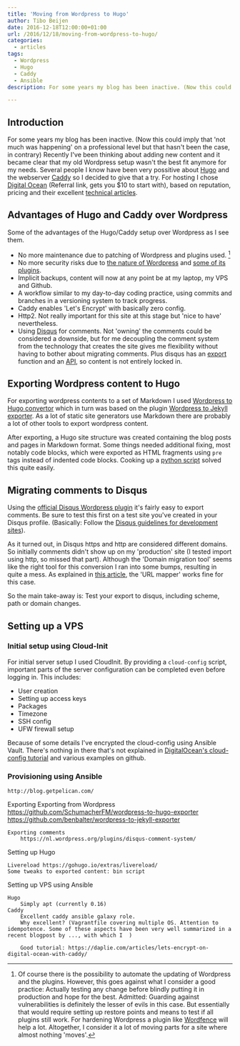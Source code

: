 ```yaml
---
title: 'Moving from Wordpress to Hugo'
author: Tibo Beijen
date: 2016-12-18T12:00:00+01:00
url: /2016/12/18/moving-from-wordpress-to-hugo/
categories:
  - articles
tags:
  - Wordpress
  - Hugo
  - Caddy
  - Ansible
description: For some years my blog has been inactive. (Now this could imply that 'not much was happening' on a professional level but that hasn't been the case, in contrary) Recently I've been thinking about adding new content and it became clear that my old Wordpress setup wasn't the best fit anymore for my needs. Several people I know have been very possitive about Hugo and the webserver Caddy so I decided to give that a try.

---
```

## Introduction

For some years my blog has been inactive. (Now this could imply that 'not much was happening' on a professional level but that hasn't been the case, in contrary) Recently I've been thinking about adding new content and it became clear that my old Wordpress setup wasn't the best fit anymore for my needs. Several people I know have been very possitive about [Hugo][1] and the webserver [Caddy][2] so I decided to give that a try. For hosting I chose [Digital Ocean](https://m.do.co/c/a6a97fed1069) (Referral link, gets you $10 to start with), based on reputation, pricing and their excellent [technical articles](https://www.digitalocean.com/community/tutorials).

## Advantages of Hugo and Caddy over Wordpress

Some of the advantages of the Hugo/Caddy setup over Wordpress as I see them. 

* No more maintenance due to patching of Wordpress and plugins used. [^footnote]
* No more security risks due to [the nature of Wordpress][6] and [some of its plugins][7].
* Implicit backups, content will now at any point be at my laptop, my VPS and Github.
* A workflow similar to my day-to-day coding practice, using commits and branches in a versioning system to track progress.
* Caddy enables 'Let's Encrypt' with basically zero config.
* Http2. Not really important for this site at this stage but 'nice to have' nevertheless.
* Using [Disqus][3] for comments. Not 'owning' the comments could be considered a downside, but for me decoupling the comment system from the technology that creates the site gives me flexibility without having to bother about migrating comments. Plus disqus has an [export][4] function and an [API][5], so content is not entirely locked in.

## Exporting Wordpress content to Hugo 

For exporting wordpress contents to a set of Markdown I used [Wordpress to Hugo convertor][8] which in turn was based on the plugin [Wordpress to Jekyll exporter][9]. As a lot of static site generators use Markdown there are probably a lot of other tools to export wordpress content.

After exporting, a Hugo site structure was created containing the blog posts and pages in Markdown format. Some things needed additional fixing, most notably code blocks, which were exported as HTML fragments using `pre` tags instead of indented code blocks. Cooking up a [python script](https://github.com/TBeijen/tbnl-hugo/blob/master/bin/process_post.py) solved this quite easily.

## Migrating comments to Disqus

Using the [official Disqus Wordpress plugin](https://nl.wordpress.org/plugins/disqus-comment-system/) it's fairly easy to export comments. Be sure to test this first on a test site you've created in your Disqus profile. (Basically: Follow the [Disqus guidelines for development sites](https://help.disqus.com/customer/portal/articles/1053796-best-practices-for-staging-development-and-preview-sites)).

As it turned out, in Disqus https and http are considered different domains. So initially comments didn't show up on my 'production' site (I tested import using http, so missed that part). Although the 'Domain migration tool' seems like the right tool for this conversion I ran into some bumps, resulting in quite a mess. As explained in [this article](https://woorkup.com/migrate-disqus-comments-https/), the 'URL mapper' works fine for this case.

So the main take-away is: Test your export to disqus, including scheme, path or domain changes. 

## Setting up a VPS

### Initial setup using Cloud-Init

For initial server setup I used CloudInit. By providing a ``cloud-config`` script, important parts of the server configuration can be completed even before logging in. This includes:

* User creation
* Setting up access keys
* Packages
* Timezone
* SSH config
* UFW firewall setup

Because of some details I've encrypted the cloud-config using Ansible Vault. There's nothing in there that's not explained in [DigitalOcean's cloud-config tutorial](https://www.digitalocean.com/community/tutorials/how-to-use-cloud-config-for-your-initial-server-setup) and various examples on github.

### Provisioning using Ansible







	http://blog.getpelican.com/

Exporting
	Exporting from Wordpress
		https://github.com/SchumacherFM/wordpress-to-hugo-exporter
		https://github.com/benbalter/wordpress-to-jekyll-exporter

	Exporting comments
		https://nl.wordpress.org/plugins/disqus-comment-system/

Setting up Hugo
	
	Livereload https://gohugo.io/extras/livereload/
	Some tweaks to exported content: bin script

Setting up VPS using Ansible

	Hugo
		Simply apt (currently 0.16)
	Caddy
		Excellent caddy ansible galaxy role.
		Why excellent? (Vagrantfile covering multiple OS. Attention to idempotence. Some of these aspects have been very well summarized in a recent blogpost by ..., with which I  )

		Good tutorial: https://daplie.com/articles/lets-encrypt-on-digital-ocean-with-caddy/

 [^footnote]: Of course there is the possibility to automate the updating of Wordpress and the plugins. However, this goes against what I consider a good practice: Actually testing any change before blindly putting it in production and hope for the best. Admitted: Guarding against vulnerabilities is definitely the lesser of evils in this case. But essentially that would require setting up restore points and means to test if all plugins still work. For hardening Wordpress a plugin like [Wordfence](https://nl.wordpress.org/plugins/wordfence/) will help a lot. Altogether, I consider it a lot of moving parts for a site where almost nothing 'moves'.



 [1]: https://gohugo.io/
 [2]: https://caddyserver.com/
 [3]: https://disqus.com/
 [4]: https://help.disqus.com/customer/portal/articles/472149-comments-export
 [5]: https://disqus.com/api/docs/
 [6]: http://www.openwall.com/lists/oss-security/2016/11/21/3
 [7]: https://blog.ripstech.com/2016/the-state-of-wordpress-security/
 [8]: https://github.com/SchumacherFM/wordpress-to-hugo-exporter
 [9]: https://github.com/benbalter/wordpress-to-jekyll-exporter

